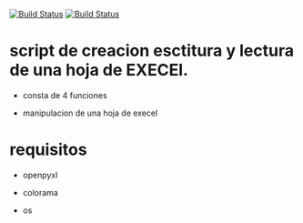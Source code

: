 [![Build Status](https://img.shields.io/badge/Python-3.7-green?logo=python)]()
[![Build Status](https://img.shields.io/badge/Lib-Openpyxl-ligthgreen?logo=python)]()

# script de creacion esctitura y lectura de una hoja de EXECEl.

* consta de 4 funciones 

* manipulacion de una hoja de execel



#  requisitos

* openpyxl

* colorama
* os
